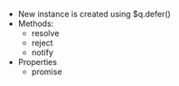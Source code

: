 * New instance is created using $q.defer()
* Methods:
  - resolve
  - reject
  - notify
* Properties
  - promise
